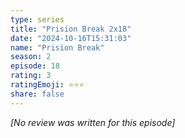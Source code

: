 ```yaml
---
type: series
title: "Prision Break 2x18"
date: "2024-10-16T15:31:03"
name: "Prision Break"
season: 2
episode: 18
rating: 3
ratingEmoji: ⭐️⭐️⭐️
share: false
---
```


_[No review was written for this episode]_
